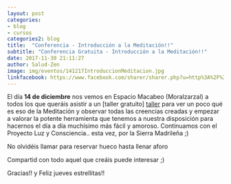 ```yaml
---
layout: post
categories:
- blog
- cursos
categories2: blog
title:  "Conferencia - Introducción a la Meditación!!"
subtitle: "Conferencia Gratuita - Introducción a la Meditación!!"
date: 2017-11-30 21:11:27
author: Salud-Zen
image: img/eventos/141217IntroduccionMeditacion.jpg
linkfacebook: https://www.facebook.com/sharer/sharer.php?u=http%3A%2F%2Fwww.salud-zen.com%2Fblog%2F2017%2F11%2F30%2Fconferencia-introducion-meditacion.html&amp;src=sdkpreparse
---
```

El día <b>14 de diciembre</b> nos vemos en Espacio Macabeo (Moralzarzal) a todos los que queráis asistir a un [taller gratuito] [taller] para ver un poco qué es eso de la Meditación y observar todas las creencias creadas y empezar a valorar la potente herramienta que tenemos a nuestra disposición para hacernos el día a día muchísimo más fácil y amoroso. Continuamos con el Proyecto Luz y Consciencia.. esta vez, por la Sierra Madrileña ;)

No olvidéis llamar para reservar hueco hasta llenar aforo

Compartid con todo aquel que creáis puede interesar ;)

Gracias!! y Feliz jueves estrellitas!!

[taller]:{{site.url}}{{site.baseurl}}/evento/2017/12/14/introduccion-meditacion.html
